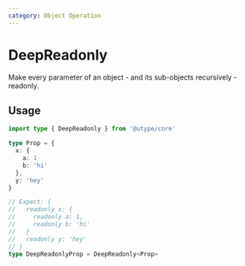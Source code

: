 ```yaml
---
category: Object Operation
---
```


# DeepReadonly

Make every parameter of an object - and its sub-objects recursively - readonly.

## Usage

```ts
import type { DeepReadonly } from '@utype/core'

type Prop = {
  x: {
    a: 1
    b: 'hi'
  },
  y: 'hey'
}

// Expect: {
//   readonly x: {
//     readonly a: 1,
//     readonly b: 'hi'
//   }
//   readonly y: 'hey'
// }
type DeepReadonlyProp = DeepReadonly<Prop>
```